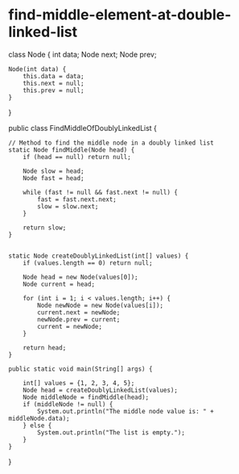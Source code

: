 # find-middle-element-at-double-linked-list
class Node {
    int data;
    Node next;
    Node prev;

    Node(int data) {
        this.data = data;
        this.next = null;
        this.prev = null;
    }
}

public class FindMiddleOfDoublyLinkedList {

    // Method to find the middle node in a doubly linked list
    static Node findMiddle(Node head) {
        if (head == null) return null;

        Node slow = head;
        Node fast = head;

        while (fast != null && fast.next != null) {
            fast = fast.next.next;
            slow = slow.next;
        }

        return slow;
    }

   
    static Node createDoublyLinkedList(int[] values) {
        if (values.length == 0) return null;

        Node head = new Node(values[0]);
        Node current = head;

        for (int i = 1; i < values.length; i++) {
            Node newNode = new Node(values[i]);
            current.next = newNode;
            newNode.prev = current;
            current = newNode;
        }

        return head;
    }

    public static void main(String[] args) {
     
        int[] values = {1, 2, 3, 4, 5};
        Node head = createDoublyLinkedList(values);
        Node middleNode = findMiddle(head);
        if (middleNode != null) {
            System.out.println("The middle node value is: " + middleNode.data);
        } else {
            System.out.println("The list is empty.");
        }
    }
}
